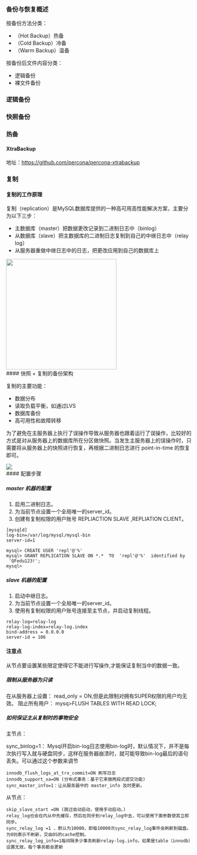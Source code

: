 ### 备份与恢复概述

按备份方法分类：

- （Hot Backup）热备
- （Cold Backup）冷备
- （Warm Backup）温备

按备份后文件内容分类：

- 逻辑备份
- 裸文件备份

### 逻辑备份



### 快照备份



### 热备

#### XtraBackup

地址：https://github.com/percona/percona-xtrabackup

### 复制

#### 复制的工作原理

复制（replication）是MySQL数据库提供的一种高可用高性能解决方案，主要分为以下三步：

- 主数据库（master）把数据更改记录到二进制日志中（binlog）
- 从数据库（slave）把主数据库的二进制日志复制到自己的中继日志中（relay log）
- 从服务器重做中继日志中的日志，把更改应用到自己的数据库上

<div>
    <image src="img\5.png" height=300></image>
</div>
#### 快照 + 复制的备份架构

复制的主要功能：

- 数据分布
- 读取负载平衡，如通过LVS
- 数据库备份
- 高可用性和故障转移

为了避免在主服务器上执行了误操作导致从服务器也跟着运行了误操作，比较好的方式是对从服务器上的数据库所在分区做快照。当发生主服务器上的误操作时，只需要将从服务器上的快照进行恢复，再根据二进制日志进行 point-in-time 的恢复即可。

<div>
    <image src="img/6.png"></image>
</div>
#### 配置步骤

##### master 机器的配置

1. 启用二进制日志。
2. 为当前节点设置一个全局唯一的server_id。
3. 创建有复制权限的用户账号 REPLIACTION SLAVE ,REPLIATION CLIENT。

```
[mysqld]
log-bin=/var/log/mysql/mysql-bin
server-id=1
```

```
mysql> CREATE USER 'repl'@'%' 
mysql> GRANT REPLICATION SLAVE ON *.*  TO  'repl'@'%'  identified by 
 'QFedu123!';
mysql> 
```

##### slave 机器的配置

1. 启动中继日志。
2. 为当前节点设置一个全局唯一的server_id。
3. 使用有复制权限的用户账号连接至主节点，并启动复制线程。

```
relay-log=relay-log
relay-log-index=relay-log.index
bind-address = 0.0.0.0
server-id = 106
```

#### 注意点

从节点要设置某些限定使得它不能进行写操作,才能保证复制当中的数据一致。

#####  限制从服务器为只读
在从服务器上设置：
read_only = ON,但是此限制对拥有SUPER权限的用户均无效。
阻止所有用户：
mysq>FLUSH TABLES WITH READ LOCK;

##### 如何保证主从复制时的事物安全

主节点：

sync_binlog=1： Mysql开启bin-log日志使用bin-log时，默认情况下，并不是每次执行写入就与硬盘同步，这样在服务器崩溃时，就可能导致bin-log最后的语句丢失。可以通过这个参数来调节

```
innodb_flush_logs_at_trx_commit=ON 刷写日志
innodb_support_xa=ON (分布式事务：基于它来做两段式提交功能)
sync_master_info=1：让从服务器中的 master_info 及时更新。
```

从节点：

```
skip_slave_start =ON (跳过自动启动，使用手动启动。)
relay_log也会在内从中先缓存，然后在同步到relay_log中去，可以使用下面参数使其立即同步。
sync_relay_log =1 ，默认为10000，即每10000次sync_relay_log事件会刷新到磁盘。为0则表示不刷新，交由OS的cache控制。
sync_relay_log_info=1每间隔多少事务刷新relay-log.info，如果是table（innodb）设置无效，每个事务都会更新
```

